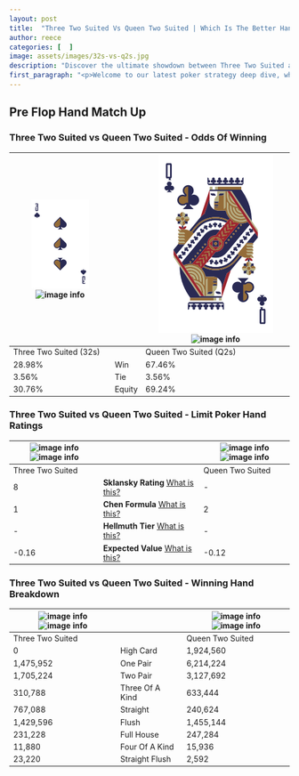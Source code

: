```yaml
---
layout: post
title:  "Three Two Suited Vs Queen Two Suited | Which Is The Better Hand In Poker? A Complete Guide"
author: reece
categories: [  ]
image: assets/images/32s-vs-q2s.jpg
description: "Discover the ultimate showdown between Three Two Suited and Queen Two Suited in poker! Uncover the odds, strategies, and scenarios where one hand triumphs over the other. Get ready to up your poker game with this thrilling analysis."
first_paragraph: "<p>Welcome to our latest poker strategy deep dive, where we're pitting two distinct hands against each other in a high-stakes showdown: Three Two Suited vs Queen Two Suited.</p><p>In the dynamic world of poker, every decision counts, and knowing which hand holds the upper hand is key to your success at the table.</p><p>In this article, we'll dissect these two hands, explore the scenarios where one dominates the other, and equip you with the knowledge to make strategic choices that can tip the odds in your favor.</p><p>Get ready to unravel the intriguing dynamics of these poker hands and elevate your game to new heights.</p>"
---
```




[comment]: # (sp0)

## Pre Flop Hand Match Up

<div class="table hand-ratings" markdown="1"> 



### Three Two Suited vs Queen Two Suited - Odds Of Winning


    
| ![image info](assets/images/hand1/3.png) ![image info](assets/images/hand1/2s.png) |  | ![image info](assets/images/hand2/Q.png) ![image info](assets/images/hand2/2s.png) |
| -------- | -------- | -------- |
| Three Two Suited (32s) |  | Queen Two Suited (Q2s) |
| 28.98% | Win | 67.46% |
| 3.56% | Tie | 3.56% |
| 30.76% | Equity | 69.24% |




[comment]: # (sp1)



### Three Two Suited vs Queen Two Suited - Limit Poker Hand Ratings


    
| ![image info](https://www.riverpairs.com/assets/images/hand1/3.png) ![image info](https://www.riverpairs.com/assets/images/hand1/2s.png) |  | ![image info](https://www.riverpairs.com/assets/images/hand2/Q.png) ![image info](https://www.riverpairs.com/assets/images/hand2/2s.png) |
| -------- | -------- | -------- |
| Three Two Suited |  | Queen Two Suited |
| 8 | **Sklansky Rating** [What is this?](/sklansky-rating-explained) | - |
| 1 | **Chen Formula** [What is this?](/chen-formula-explained) | 2 |
| - | **Hellmuth Tier** [What is this?](/Hellmuth-tier-explained) | - |
| -0.16 | **Expected Value** [What is this?](/expected-value-explained) | -0.12 |




[comment]: # (sp2)



### Three Two Suited vs Queen Two Suited - Winning Hand Breakdown


    
| ![image info](https://www.riverpairs.com/assets/images/hand1/3.png) ![image info](https://www.riverpairs.com/assets/images/hand1/2s.png) |  | ![image info](https://www.riverpairs.com/assets/images/hand2/Q.png) ![image info](https://www.riverpairs.com/assets/images/hand2/2s.png) |
| -------- | -------- | -------- |
| Three Two Suited |  | Queen Two Suited |
| 0 | High Card | 1,924,560 |
| 1,475,952 | One Pair | 6,214,224 |
| 1,705,224 | Two Pair | 3,127,692 |
| 310,788 | Three Of A Kind | 633,444 |
| 767,088 | Straight | 240,624 |
| 1,429,596 | Flush | 1,455,144 |
| 231,228 | Full House | 247,284 |
| 11,880 | Four Of A Kind | 15,936 |
| 23,220 | Straight Flush | 2,592 |




[comment]: # (sp3)



</div>

[comment]: # (sp4)



[comment]: # (sp5)

